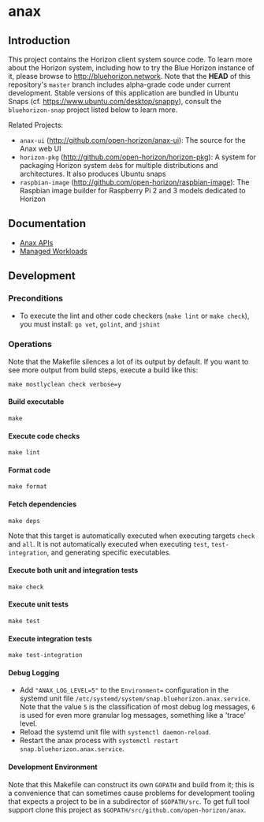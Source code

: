 # anax

## Introduction

This project contains the Horizon client system source code. To learn more about the Horizon system, including how to try the Blue Horizon instance of it, please browse to http://bluehorizon.network. Note that the **HEAD** of this repository's `master` branch includes alpha-grade code under current development. Stable versions of this application are bundled in Ubuntu Snaps (cf. https://www.ubuntu.com/desktop/snappy), consult the `bluehorizon-snap` project listed below to learn more.

Related Projects:

* `anax-ui` (http://github.com/open-horizon/anax-ui): The source for the Anax web UI
* `horizon-pkg` (http://github.com/open-horizon/horizon-pkg): A system for packaging Horizon system `deb`s for multiple distributions and architectures. It also produces Ubuntu snaps
 * `raspbian-image` (http://github.com/open-horizon/raspbian-image): The Raspbian image builder for Raspberry Pi 2 and 3 models dedicated to Horizon

## Documentation

* [Anax APIs](doc/api.md)
* [Managed Workloads](doc/managed_workloads.md)

## Development

### Preconditions

* To execute the lint and other code checkers (`make lint` or `make check`), you must install: `go vet`, `golint`, and `jshint`

### Operations

Note that the Makefile silences a lot of its output by default. If you want to see more output from build steps, execute a build like this:

    make mostlyclean check verbose=y

#### Build executable

    make

#### Execute code checks

    make lint

#### Format code

    make format

#### Fetch dependencies

    make deps

Note that this target is automatically executed when executing targets `check` and `all`. It is not automatically executed when executing `test`, `test-integration`, and generating specific executables.

#### Execute both unit and integration tests

    make check

#### Execute unit tests

    make test

#### Execute integration tests

    make test-integration

#### Debug Logging

* Add `"ANAX_LOG_LEVEL=5"` to the `Environment=` configuration in the systemd unit file `/etc/systemd/system/snap.bluehorizon.anax.service`. Note that the value `5` is the classification of most debug log messages, `6` is used for even more granular log messages, something like a 'trace' level.
* Reload the systemd unit file with `systemctl daemon-reload`.
* Restart the anax process with `systemctl restart snap.bluehorizon.anax.service`.

#### Development Environment

Note that this Makefile can construct its own `GOPATH` and build from it; this is a convenience that can sometimes cause problems for development tooling that expects a project to be in a subdirector of `$GOPATH/src`. To get full tool support clone this project as `$GOPATH/src/github.com/open-horizon/anax`.
